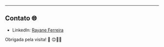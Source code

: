  
*** 
## Contato 🌐

- LinkedIn: [Rayane Ferreira](https://www.linkedin.com/in/rayane-ferreira-9474511aa/)

Obrigada pela visita! 👋 😊🚀✨
